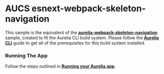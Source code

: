 # AUCS esnext-webpack-skeleton-navigation

This sample is the equivalent of the **[aurelia-webpack-skeleton-navigation](https://github.com/aurelia/skeleton-navigation/tree/master/skeleton-esnext-webpack)** sample, created to fit the Aurelia CLI build system. Please follow the **[Aurelia CLI](http://aurelia.io/docs/build-systems/aurelia-cli)** guide to get all of the prerequisites for this build system installed.

### Running The App

Follow the steps outlined in **[Running your Aurelia app](http://aurelia.io/docs/build-systems/aurelia-cli#running-your-aurelia-app)**.
